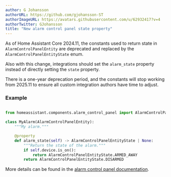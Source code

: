 ```yaml
---
author: G Johansson
authorURL: https://github.com/gjohansson-ST
authorImageURL: https://avatars.githubusercontent.com/u/62932417?v=4
authorTwitter: GJohansson
title: "New alarm control panel state property"
---
```


As of Home Assistant Core 2024.11, the constants used to return state in `AlarmControlPanelEntity` are deprecated and replaced by the `AlarmControlPanelEntityState` enum.

Also with this change, integrations should set the `alarm_state` property instead of directly setting the `state` property.

There is a one-year deprecation period, and the constants will stop working from 2025.11 to ensure all custom integration authors have time to adjust.

### Example

```python

from homeassistant.components.alarm_control_panel import AlarmControlPanelEntity, AlarmControlPanelEntityState

class MyAlarm(AlarmControlPanelEntity):
    """My alarm."""

    @property
    def alarm_state(self) -> AlarmControlPanelEntityState | None:
        """Return the state of the alarm."""
        if self.device.is_on():
            return AlarmControlPanelEntityState.ARMED_AWAY
        return AlarmControlPanelEntityState.DISARMED

```

More details can be found in the [alarm control panel documentation](/docs/core/entity/alarm-control-panel#states).
